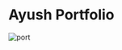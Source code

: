 # Ayush Portfolio
![port](https://user-images.githubusercontent.com/51109416/95791467-0bda9400-0cff-11eb-849d-e4058c892be8.png)
